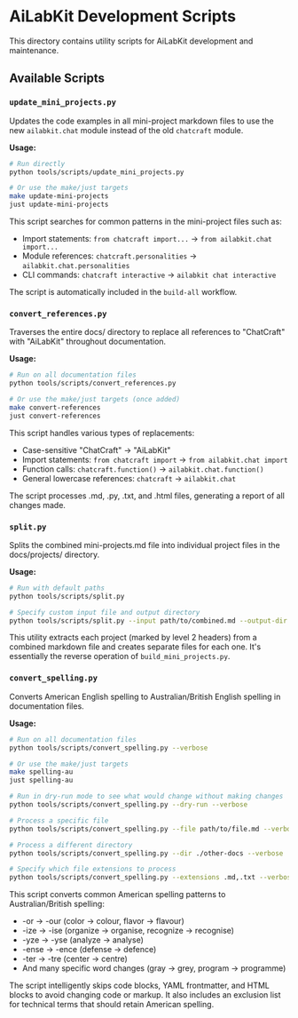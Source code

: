 # AiLabKit Development Scripts

This directory contains utility scripts for AiLabKit development and maintenance.

## Available Scripts

### `update_mini_projects.py`

Updates the code examples in all mini-project markdown files to use the new `ailabkit.chat` module instead of the old `chatcraft` module.

**Usage:**
```bash
# Run directly
python tools/scripts/update_mini_projects.py

# Or use the make/just targets
make update-mini-projects
just update-mini-projects
```

This script searches for common patterns in the mini-project files such as:
- Import statements: `from chatcraft import...` → `from ailabkit.chat import...`
- Module references: `chatcraft.personalities` → `ailabkit.chat.personalities`
- CLI commands: `chatcraft interactive` → `ailabkit chat interactive`

The script is automatically included in the `build-all` workflow.

### `convert_references.py`

Traverses the entire docs/ directory to replace all references to "ChatCraft" with "AiLabKit" throughout documentation.

**Usage:**
```bash
# Run on all documentation files
python tools/scripts/convert_references.py

# Or use the make/just targets (once added)
make convert-references
just convert-references
```

This script handles various types of replacements:
- Case-sensitive "ChatCraft" → "AiLabKit"
- Import statements: `from chatcraft import` → `from ailabkit.chat import`
- Function calls: `chatcraft.function()` → `ailabkit.chat.function()`
- General lowercase references: `chatcraft` → `ailabkit.chat`

The script processes .md, .py, .txt, and .html files, generating a report of all changes made.

### `split.py`

Splits the combined mini-projects.md file into individual project files in the docs/projects/ directory.

**Usage:**
```bash
# Run with default paths
python tools/scripts/split.py

# Specify custom input file and output directory
python tools/scripts/split.py --input path/to/combined.md --output-dir path/to/output
```

This utility extracts each project (marked by level 2 headers) from a combined markdown file and creates separate files for each one. It's essentially the reverse operation of `build_mini_projects.py`.

### `convert_spelling.py`

Converts American English spelling to Australian/British English spelling in documentation files.

**Usage:**
```bash
# Run on all documentation files
python tools/scripts/convert_spelling.py --verbose

# Or use the make/just targets
make spelling-au
just spelling-au

# Run in dry-run mode to see what would change without making changes
python tools/scripts/convert_spelling.py --dry-run --verbose

# Process a specific file
python tools/scripts/convert_spelling.py --file path/to/file.md --verbose

# Process a different directory
python tools/scripts/convert_spelling.py --dir ./other-docs --verbose

# Specify which file extensions to process
python tools/scripts/convert_spelling.py --extensions .md,.txt --verbose
```

This script converts common American spelling patterns to Australian/British spelling:
- -or → -our (color → colour, flavor → flavour)
- -ize → -ise (organize → organise, recognize → recognise)
- -yze → -yse (analyze → analyse)
- -ense → -ence (defense → defence)
- -ter → -tre (center → centre)
- And many specific word changes (gray → grey, program → programme)

The script intelligently skips code blocks, YAML frontmatter, and HTML blocks to avoid changing code or markup. It also includes an exclusion list for technical terms that should retain American spelling.